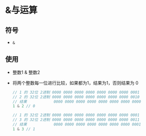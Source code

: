 # &与运算

## 符号

  - `&`

## 使用

  - 整数1 & 整数2

  - 将两个整数每一位进行比较，如果都为1，结果为1，否则结果为 0

    ```js
    // 1 的 32位 2进制 0000 0000 0000 0000 0000 0000 0000 0001
    // 2 的 32位 2进制 0000 0000 0000 0000 0000 0000 0000 0010
    // 结果            0000 0000 0000 0000 0000 0000 0000 0000
    1 & 2 // 0

    // 1 的 32位 2进制 0000 0000 0000 0000 0000 0000 0000 0001
    // 3 的 32位 2进制 0000 0000 0000 0000 0000 0000 0000 0011
    // 结果            0000 0000 0000 0000 0000 0000 0000 0001
    1 & 3 // 1
    ```
